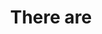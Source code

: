 ---
title: There are
layout: revealjs-structure
script:
- There is ___ (in my house).
- There was ___ (in my house).
- There will be ___ (in my house).
examples:
- Dogs
- Cats
- Parties
- People
- Tables
- Cachorros
- Gatos
- Festas
- Pessoas
- Mesas
---